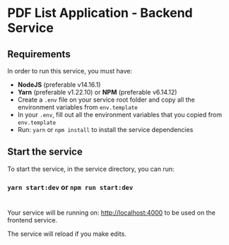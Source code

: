 # PDF List Application - Backend Service

## Requirements

In order to run this service, you must have:
  - **NodeJS** (preferable v14.16.1)
  - **Yarn** (preferable v1.22.10) or **NPM** (preferable v6.14.12)
  - Create a `.env` file on your service root folder and copy all the environment variables from `env.template`
  - In your `.env`, fill out all the environment variables that you copied from `env.template`
  - Run: `yarn` or `npm install` to install the service dependencies

## Start the service

To start the service, in the service directory, you can run:

### `yarn start:dev` or `npm run start:dev`
#
Your service will be running on: [http://localhost:4000](http://localhost:4000) to be used on the frontend service.

The service will reload if you make edits.
